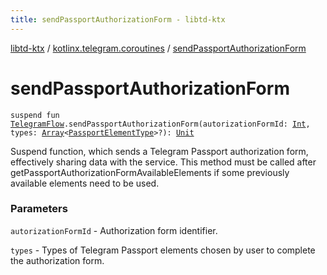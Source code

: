 ```yaml
---
title: sendPassportAuthorizationForm - libtd-ktx
---
```


[libtd-ktx](../index.html) / [kotlinx.telegram.coroutines](index.html) / [sendPassportAuthorizationForm](./send-passport-authorization-form.html)

# sendPassportAuthorizationForm

`suspend fun `[`TelegramFlow`](../kotlinx.telegram.core/-telegram-flow/index.html)`.sendPassportAuthorizationForm(autorizationFormId: `[`Int`](https://kotlinlang.org/api/latest/jvm/stdlib/kotlin/-int/index.html)`, types: `[`Array`](https://kotlinlang.org/api/latest/jvm/stdlib/kotlin/-array/index.html)`<`[`PassportElementType`](https://tdlibx.github.io/td/docs/org/drinkless/td/libcore/telegram/TdApi.PassportElementType.html)`>?): `[`Unit`](https://kotlinlang.org/api/latest/jvm/stdlib/kotlin/-unit/index.html)

Suspend function, which sends a Telegram Passport authorization form, effectively sharing data
with the service. This method must be called after getPassportAuthorizationFormAvailableElements if
some previously available elements need to be used.

### Parameters

`autorizationFormId` - Authorization form identifier.

`types` - Types of Telegram Passport elements chosen by user to complete the authorization
form.